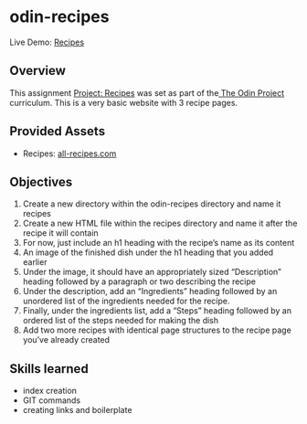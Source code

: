 # odin-recipes

Live Demo: <a href="https://gosudarstvom.github.io/odin-recipes/" target="blank_">Recipes</a>

## Overview
This assignment <a href="https://www.theodinproject.com/lessons/foundations-recipes" target="blank_">Project: Recipes</a> was set as part of the<a href="https://www.theodinproject.com/"> The Odin Project</a> curriculum. This is a very basic website with 3 recipe pages.

## Provided Assets
- Recipes: <a href="https://www.allrecipes.com/">all-recipes.com</a>

## Objectives
1. Create a new directory within the odin-recipes directory and name it recipes
2. Create a new HTML file within the recipes directory and name it after the recipe it will contain
3. For now, just include an h1 heading with the recipe’s name as its content
4. An image of the finished dish under the h1 heading that you added earlier
5. Under the image, it should have an appropriately sized “Description” heading followed by a paragraph or two describing the recipe
6. Under the description, add an “Ingredients” heading followed by an unordered list of the ingredients needed for the recipe.
7. Finally, under the ingredients list, add a “Steps” heading followed by an ordered list of the steps needed for making the dish
8. Add two more recipes with identical page structures to the recipe page you’ve already created

## Skills learned
- index creation 
- GIT commands
- creating links and boilerplate